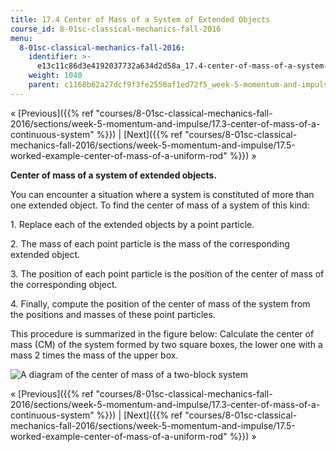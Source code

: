 ```yaml
---
title: 17.4 Center of Mass of a System of Extended Objects
course_id: 8-01sc-classical-mechanics-fall-2016
menu:
  8-01sc-classical-mechanics-fall-2016:
    identifier: >-
      e13c11c86d3e4192037732a634d2d58a_17.4-center-of-mass-of-a-system-of-extended-objects
    weight: 1040
    parent: c1168b62a27dcf9f3fe2550af1ed72f5_week-5-momentum-and-impulse
---
```

« [Previous]({{% ref "courses/8-01sc-classical-mechanics-fall-2016/sections/week-5-momentum-and-impulse/17.3-center-of-mass-of-a-continuous-system" %}}) | [Next]({{% ref "courses/8-01sc-classical-mechanics-fall-2016/sections/week-5-momentum-and-impulse/17.5-worked-example-center-of-mass-of-a-uniform-rod" %}}) »

**Center of mass of a system of extended objects.**

You can encounter a situation where a system is constituted of more than one extended object. To find the center of mass of a system of this kind:

1\. Replace each of the extended objects by a point particle.

2\. The mass of each point particle is the mass of the corresponding extended object.

3\. The position of each point particle is the position of the center of mass of the corresponding object.

4\. Finally, compute the position of the center of mass of the system from the positions and masses of these point particles.

This procedure is summarized in the figure below: Calculate the center of mass (CM) of the system formed by two square boxes, the lower one with a mass 2 times the mass of the upper box.

![A diagram of the center of mass of a two-block system](https://open-learning-course-data.s3.amazonaws.com/8-01sc-classical-mechanics-fall-2016/7e94a6f22bc8528b109ee5a44bf7d91b_ls05_L17_html.svg)

« [Previous]({{% ref "courses/8-01sc-classical-mechanics-fall-2016/sections/week-5-momentum-and-impulse/17.3-center-of-mass-of-a-continuous-system" %}}) | [Next]({{% ref "courses/8-01sc-classical-mechanics-fall-2016/sections/week-5-momentum-and-impulse/17.5-worked-example-center-of-mass-of-a-uniform-rod" %}}) »